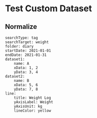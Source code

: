 # Test Custom Dataset

## Normalize
``` tracker
searchType: tag
searchTarget: weight
folder: diary
startDate: 2021-01-01
endDate: 2021-01-31
dataset1:
    name: A
    xData: 1, 2
	yData: 3, 4
dataset2:
    name: B
    xData: 5, 6
	yData: 7, 8
line:
    title: Weight Log
    yAxisLabel: Weight
    yAxisUnit: kg
    lineColor: yellow
```

<!--
## Moving Average

## Manual Input
Custom dataset only (no searchType and searchTarget)
``` tracker

```

Dataset and custom dataset
``` tracker

```



``` tracker
searchType: task.done, task.notdone
searchTarget: Say I love you, Say I love you
folder: diary
summary:
    template: "How many days I said love: {{sum(dataset(0))}}\nHow many days I didn't say love: {{sum( dataset(0) + dataset(0) + 1)}}"
```

